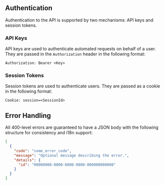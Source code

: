 ## Authentication

Authentication to the API is supported by two mechanisms: API keys and session tokens.

### API Keys

API keys are used to authenticate automated requests on behalf of a user.
They are passed in the `Authorization` header in the following format:

```http
Authorization: Bearer <Key>
```

### Session Tokens

Session tokens are used to authenticate users.
They are passed as a cookie in the following format:

```http
Cookie: session=<SessionId>
```

## Error Handling

All 400-level errors are guaranteed to have a JSON body with the following structure
for consistency and i18n support:

```json
[
  {
    "code": "some_error_code",
    "message": "Optional message describing the error.",
    "details": {
      "id": "00000000-0000-0000-0000-000000000000"
    }
  }
]
```

